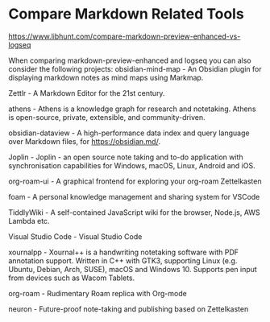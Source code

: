 # Compare Markdown Related Tools
https://www.libhunt.com/compare-markdown-preview-enhanced-vs-logseq

When comparing markdown-preview-enhanced and logseq you can also consider the following projects:
obsidian-mind-map - An Obsidian plugin for displaying markdown notes as mind maps using Markmap.

Zettlr - A Markdown Editor for the 21st century.

athens - Athens is a knowledge graph for research and notetaking. Athens is open-source, private, extensible, and community-driven.

obsidian-dataview - A high-performance data index and query language over Markdown files, for https://obsidian.md/.

Joplin - Joplin - an open source note taking and to-do application with synchronisation capabilities for Windows, macOS, Linux, Android and iOS.

org-roam-ui - A graphical frontend for exploring your org-roam Zettelkasten

foam - A personal knowledge management and sharing system for VSCode

TiddlyWiki - A self-contained JavaScript wiki for the browser, Node.js, AWS Lambda etc.

Visual Studio Code - Visual Studio Code

xournalpp - Xournal++ is a handwriting notetaking software with PDF annotation support. Written in C++ with GTK3, supporting Linux (e.g. Ubuntu, Debian, Arch, SUSE), macOS and Windows 10. Supports pen input from devices such as Wacom Tablets.

org-roam - Rudimentary Roam replica with Org-mode

neuron - Future-proof note-taking and publishing based on Zettelkasten